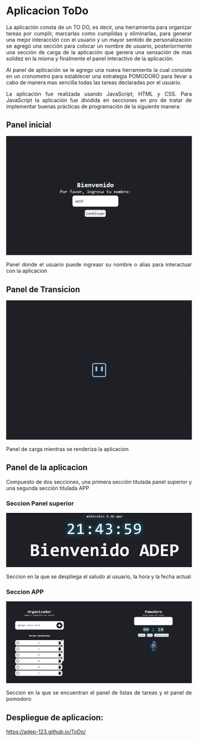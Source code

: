 # Aplicacion ToDo
<p style="text-align: justify;">
    La aplicación consta de un TO DO, es decir, una herramienta para organizar tareas por cumplir, marcarlas como cumplidas y eliminarlas, para generar una mejor interacción con el usuario y un mayor sentido de personalización se agregó una sección para colocar un nombre de usuario, posteriormente una sección de carga de la aplicación que genera una sensación de mas solidez en la misma y finalmente el panel interactivo de la aplicación. 
</p>
<p style="text-align: justify;">
    Al panel de aplicación se le agrego una nueva herramienta la cual consiste en un cronometro para establecer una estrategia POMODORO para llevar a cabo de manera mas sencilla todas las tareas declaradas por el usuario.
</p>
<p style="text-align: justify;">
    La aplicación fue realizada usando JavaScript, HTML y CSS. Para JavaScript la aplicación fue dividida en secciones en pro de tratar de implementar buenas prácticas de programación de la siguiente manera:
</p>


## Panel inicial

<p align="center">
  <img src="./img/panelInicial.png" alt="Screen shot panel inicial">
</p>
<p style="text-align: justify;">
    Panel donde el usuario puede ingreasr su nombre o alias para interactuar con la aplicacion
</p>

## Panel de Transicion

<p align="center">
  <img src="./img/loadingBot.gif" alt="Screen shot panel de transicion">
</p>
<p style="text-align: justify;">
    Panel de carga mientras se renderiza la aplicacion
</p>

## Panel de la aplicacion

<p style="text-align: justify;">
Compuesto de dos secciones, una primera sección titulada panel superior y una segunda sección titulada APP
</p>

### Seccion Panel superior

<p align="center">
  <img src="./img/seccPanSup.png" alt="Screen shot panel superior">
</p>
<p style="text-align: justify;">
Seccion en la que se despliega el saludo al usuario, la hora y la fecha actual
</p>

### Seccion APP

<p align="center">
  <img src="./img/seccAPP.png" alt="Screen shot panel de la aplicacion">
</p>
<p style="text-align: justify;">
Seccion en la que se encuentran el panel de listas de tareas y el panel de pomodoro
</p>

## Despliegue de aplicacion:

https://adep-123.github.io/ToDo/
